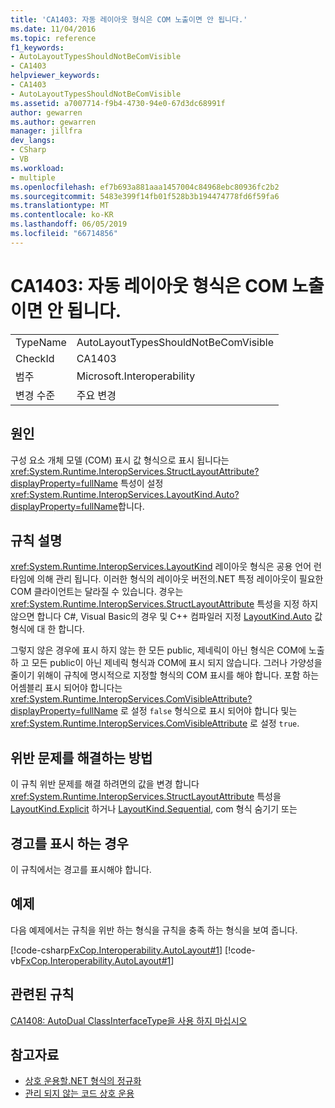 ```yaml
---
title: 'CA1403: 자동 레이아웃 형식은 COM 노출이면 안 됩니다.'
ms.date: 11/04/2016
ms.topic: reference
f1_keywords:
- AutoLayoutTypesShouldNotBeComVisible
- CA1403
helpviewer_keywords:
- CA1403
- AutoLayoutTypesShouldNotBeComVisible
ms.assetid: a7007714-f9b4-4730-94e0-67d3dc68991f
author: gewarren
ms.author: gewarren
manager: jillfra
dev_langs:
- CSharp
- VB
ms.workload:
- multiple
ms.openlocfilehash: ef7b693a881aaa1457004c84968ebc80936fc2b2
ms.sourcegitcommit: 5483e399f14fb01f528b3b194474778fd6f59fa6
ms.translationtype: MT
ms.contentlocale: ko-KR
ms.lasthandoff: 06/05/2019
ms.locfileid: "66714856"
---
```

# <a name="ca1403-auto-layout-types-should-not-be-com-visible"></a>CA1403: 자동 레이아웃 형식은 COM 노출이면 안 됩니다.

|||
|-|-|
|TypeName|AutoLayoutTypesShouldNotBeComVisible|
|CheckId|CA1403|
|범주|Microsoft.Interoperability|
|변경 수준|주요 변경|

## <a name="cause"></a>원인

구성 요소 개체 모델 (COM) 표시 값 형식으로 표시 됩니다는 <xref:System.Runtime.InteropServices.StructLayoutAttribute?displayProperty=fullName> 특성이 설정 <xref:System.Runtime.InteropServices.LayoutKind.Auto?displayProperty=fullName>합니다.

## <a name="rule-description"></a>규칙 설명

<xref:System.Runtime.InteropServices.LayoutKind> 레이아웃 형식은 공용 언어 런타임에 의해 관리 됩니다. 이러한 형식의 레이아웃 버전의.NET 특정 레이아웃이 필요한 COM 클라이언트는 달라질 수 있습니다. 경우는 <xref:System.Runtime.InteropServices.StructLayoutAttribute> 특성을 지정 하지 않으면 합니다 C#, Visual Basic의 경우 및 C++ 컴파일러 지정 [LayoutKind.Auto](<xref:System.Runtime.InteropServices.LayoutKind.Auto>) 값 형식에 대 한 합니다.

그렇지 않은 경우에 표시 하지 않는 한 모든 public, 제네릭이 아닌 형식은 COM에 노출 하 고 모든 public이 아닌 제네릭 형식과 COM에 표시 되지 않습니다. 그러나 가양성을 줄이기 위해이 규칙에 명시적으로 지정할 형식의 COM 표시를 해야 합니다. 포함 하는 어셈블리 표시 되어야 합니다는 <xref:System.Runtime.InteropServices.ComVisibleAttribute?displayProperty=fullName> 로 설정 `false` 형식으로 표시 되어야 합니다 및는 <xref:System.Runtime.InteropServices.ComVisibleAttribute> 로 설정 `true`.

## <a name="how-to-fix-violations"></a>위반 문제를 해결하는 방법

이 규칙 위반 문제를 해결 하려면의 값을 변경 합니다 <xref:System.Runtime.InteropServices.StructLayoutAttribute> 특성을 [LayoutKind.Explicit](<xref:System.Runtime.InteropServices.LayoutKind.Explicit>) 하거나 [LayoutKind.Sequential](<xref:System.Runtime.InteropServices.LayoutKind.Sequential>), com 형식 숨기기 또는

## <a name="when-to-suppress-warnings"></a>경고를 표시 하는 경우

이 규칙에서는 경고를 표시해야 합니다.

## <a name="example"></a>예제

다음 예제에서는 규칙을 위반 하는 형식을 규칙을 충족 하는 형식을 보여 줍니다.

[!code-csharp[FxCop.Interoperability.AutoLayout#1](../code-quality/codesnippet/CSharp/ca1403-auto-layout-types-should-not-be-com-visible_1.cs)]
[!code-vb[FxCop.Interoperability.AutoLayout#1](../code-quality/codesnippet/VisualBasic/ca1403-auto-layout-types-should-not-be-com-visible_1.vb)]

## <a name="related-rules"></a>관련된 규칙

[CA1408: AutoDual ClassInterfaceType을 사용 하지 마십시오](../code-quality/ca1408-do-not-use-autodual-classinterfacetype.md)

## <a name="see-also"></a>참고자료

- [상호 운용할.NET 형식의 정규화](/dotnet/framework/interop/qualifying-net-types-for-interoperation)
- [관리 되지 않는 코드 상호 운용](/dotnet/framework/interop/index)